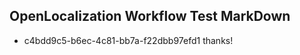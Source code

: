 ## OpenLocalization Workflow Test MarkDown
* c4bdd9c5-b6ec-4c81-bb7a-f22dbb97efd1 thanks!

<!--HONumber=Aug16_HO3-->


